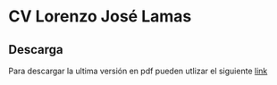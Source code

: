 # CV Lorenzo José Lamas


## Descarga
Para descargar la ultima versión en pdf pueden utlizar el siguiente [link](https://github.com/lorenzojlamas/cv_latex/releases/latest/CV_Lorenzo.pdf)
